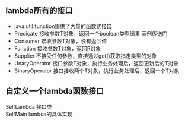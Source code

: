 ## lambda所有的接口
* java.util.function提供了大量的函数式接口
* Predicate 接收参数T对象，返回一个boolean类型结果 示例传送门
* Consumer 接收参数T对象，没有返回值
* Function 接收参数T对象，返回R对象
* Supplier 不接受任何参数，直接通过get()获取指定类型的对象
* UnaryOperator 接口参数T对象，执行业务处理后，返回更新后的T对象
* BinaryOperator 接口接收两个T对象，执行业务处理后，返回一个T对象

## 自定义一个lambda函数接口
SelfLambda 接口类  
SelfMain lambda的具体实现

